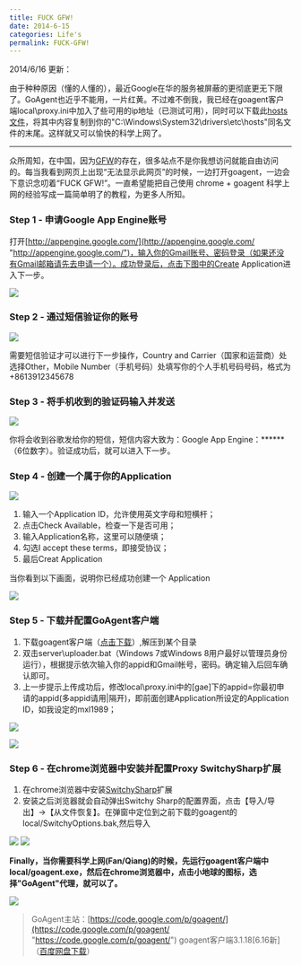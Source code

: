 ```yaml
---
title: FUCK GFW!
date: 2014-6-15
categories: Life's
permalink: FUCK-GFW!
---
```


2014/6/16 更新：

由于种种原因（懂的人懂的），最近Google在华的服务被屏蔽的更彻底更无下限了。GoAgent也近乎不能用，一片红黄。不过难不倒我，我已经在goagent客户端local\proxy.ini中加入了些可用的ip地址（已测试可用），同时可以下载此[hosts文件](http://pan.baidu.com/s/1pJx48kV)，将其中内容复制到你的"C:\Windows\System32\drivers\etc\hosts"同名文件的末尾。这样就又可以愉快的科学上网了。

---
众所周知，在中国，因为[GFW](http://zh.wikipedia.org/zh-cn/防火长城)的存在，很多站点不是你我想访问就能自由访问的。每当我看到网页上出现“无法显示此网页”的时候，一边打开goagent，一边会下意识念叨着“FUCK GFW!”。一直希望能把自己使用 chrome + goagent 科学上网的经验写成一篇简单明了的教程，为更多人所知。

### **Step 1 - 申请Google App Engine账号**

打开[http://appengine.google.com/](http://appengine.google.com/ "http://appengine.google.com/")，输入你的Gmail账号、密码登录（如果还没有Gmail邮箱请先去申请一个）。成功登录后，点击下图中的Create Application进入下一步。

![](/image/图/chrome_goagent_01.png)

### **Step 2 - 通过短信验证你的账号**

![](/image/图/chrome_goagent_02.jpg)

需要短信验证才可以进行下一步操作，Country and Carrier（国家和运营商）处选择Other，Mobile Number（手机号码）处填写你的个人手机号码号码，格式为+8613912345678

### **Step 3 - 将手机收到的验证码输入并发送**

![](/image/图/chrome_goagent_03.jpg)

你将会收到谷歌发给你的短信，短信内容大致为：Google App Engine：******（6位数字）。验证成功后，就可以进入下一步。

### **Step 4 - 创建一个属于你的Application**

![](/image/图/chrome_goagent_04.png)

>
1. 输入一个Application ID，允许使用英文字母和短横杆；
2. 点击Check Available，检查一下是否可用；
3. 输入Application名称，这里可以随便填；
4. 勾选I accept these terms，即接受协议；
5. 最后Creat Application

当你看到以下画面，说明你已经成功创建一个 Application

![](/image/图/chrome_goagent_05.png)

### **Step 5 - 下载并配置GoAgent客户端**

>
1. 下载goagent客户端（[点击下载](http://pan.baidu.com/s/190yiq)）,解压到某个目录
2. 双击server\uploader.bat（Windows 7或Windows 8用户最好以管理员身份运行），根据提示依次输入你的appid和Gmail帐号，密码。确定输入后回车确认即可。
3. 上一步提示上传成功后，修改local\proxy.ini中的[gae]下的appid=你最初申请的appid(多appid请用|隔开)，即前面创建Application所设定的Application ID，如我设定的mxl1989；

![](/image/图/chrome_goagent_06.png)

![](/image/图/chrome_goagent_07.png)

### **Step 6 - 在chrome浏览器中安装并配置Proxy SwitchySharp扩展**

>
1. 在chrome浏览器中安装[SwitchySharp](https://chrome.google.com/webstore/detail/dpplabbmogkhghncfbfdeeokoefdjegm)扩展
2. 安装之后浏览器就会自动弹出Switchy Sharp的配置界面，点击【导入/导出】->【从文件恢复】。在弹窗中定位到之前下载的goagent的local/SwitchyOptions.bak,然后导入

![](/image/图/chrome_goagent_08.png)
![](/image/图/chrome_goagent_09.png)

**Finally，当你需要科学上网(Fan/Qiang)的时候，先运行goagent客户端中local/goagent.exe，然后在chrome浏览器中，点击小地球的图标，选择"GoAgent"代理，就可以了。**

![](/image/图/chrome_goagent_10.png)

>GoAgent主站：[https://code.google.com/p/goagent/](https://code.google.com/p/goagent/ "https://code.google.com/p/goagent/")
>goagent客户端3.1.18[6.16新]（[百度网盘下载](http://pan.baidu.com/s/190yiq)）

